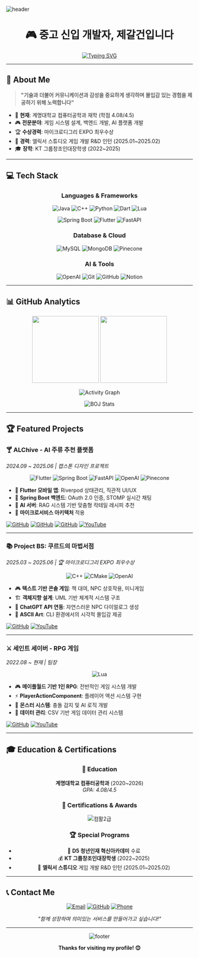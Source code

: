 ![header](https://capsule-render.vercel.app/api?type=waving&color=gradient&customColorList=0,2,2,5,30&height=300&section=header&text=test&fontSize=50&fontColor=ffffff)

<div align="center">

# 🎮 중고 신입 개발자, 제갈건입니다

[![Typing SVG](https://readme-typing-svg.herokuapp.com?font=Fira+Code&pause=1000&color=2E9EF7&center=true&vCenter=true&width=435&lines=Game+System+Developer;Backend+Developer;Full+Stack+Developer;Always+Learning+New+Things)](https://git.io/typing-svg)

</div>

---

## 🚀 About Me

> **"기술과 더불어 커뮤니케이션과 감성을 중요하게 생각하며 몰입감 있는 경험을 제공하기 위해 노력합니다"**

- 🎯 **현재**: 계명대학교 컴퓨터공학과 재학 (학점 4.08/4.5)
- 🎮 **전문분야**: 게임 시스템 설계, 백엔드 개발, AI 플랫폼 개발
- 🏆 **수상경력**: 마이크로디그리 EXPO 최우수상
- 💼 **경력**: 엘릭서 스튜디오 게임 개발 R&D 인턴 (2025.01~2025.02)
- 🎓 **장학**: KT 그룹창조인대장학생 (2022~2025)

---

## 💻 Tech Stack

<div align="center">

### Languages & Frameworks
![Java](https://img.shields.io/badge/Java-ED8B00?style=for-the-badge&logo=openjdk&logoColor=white)
![C++](https://img.shields.io/badge/C++-00599C?style=for-the-badge&logo=c%2B%2B&logoColor=white)
![Python](https://img.shields.io/badge/Python-3776AB?style=for-the-badge&logo=python&logoColor=white)
![Dart](https://img.shields.io/badge/Dart-0175C2?style=for-the-badge&logo=dart&logoColor=white)
![Lua](https://img.shields.io/badge/Lua-2C2D72?style=for-the-badge&logo=lua&logoColor=white)

![Spring Boot](https://img.shields.io/badge/Spring_Boot-6DB33F?style=for-the-badge&logo=spring-boot&logoColor=white)
![Flutter](https://img.shields.io/badge/Flutter-02569B?style=for-the-badge&logo=flutter&logoColor=white)
![FastAPI](https://img.shields.io/badge/FastAPI-009688?style=for-the-badge&logo=fastapi&logoColor=white)

### Database & Cloud
![MySQL](https://img.shields.io/badge/MySQL-4479A1?style=for-the-badge&logo=mysql&logoColor=white)
![MongoDB](https://img.shields.io/badge/MongoDB-4EA94B?style=for-the-badge&logo=mongodb&logoColor=white)
![Pinecone](https://img.shields.io/badge/Pinecone-000000?style=for-the-badge&logo=pinecone&logoColor=white)

### AI & Tools
![OpenAI](https://img.shields.io/badge/OpenAI-412991?style=for-the-badge&logo=openai&logoColor=white)
![Git](https://img.shields.io/badge/Git-F05032?style=for-the-badge&logo=git&logoColor=white)
![GitHub](https://img.shields.io/badge/GitHub-181717?style=for-the-badge&logo=github&logoColor=white)
![Notion](https://img.shields.io/badge/Notion-000000?style=for-the-badge&logo=notion&logoColor=white)

</div>

---

## 📊 GitHub Analytics

<div align="center">
  <img height="180em" src="https://github-readme-stats.vercel.app/api?username=henac-geon&show_icons=true&theme=tokyonight&include_all_commits=true&count_private=true"/>
  <img height="180em" src="https://github-readme-stats.vercel.app/api/top-langs/?username=henac-geon&layout=compact&langs_count=8&theme=tokyonight"/>
</div>

<div align="center">

![Activity Graph](https://github-readme-activity-graph.vercel.app/graph?username=henac-geon&theme=tokyo-night)


![BOJ Stats](https://mazassumnida.wtf/api/v2/generate_badge?boj=jegal_geon)

</div>

---

## 🏆 Featured Projects

### 🍸 ALChive - AI 주류 추천 플랫폼
*2024.09 ~ 2025.06 | 캡스톤 디자인 프로젝트*

<div align="center">

![Flutter](https://img.shields.io/badge/Flutter-02569B?style=flat-square&logo=flutter&logoColor=white)
![Spring Boot](https://img.shields.io/badge/Spring_Boot-6DB33F?style=flat-square&logo=spring-boot&logoColor=white)
![FastAPI](https://img.shields.io/badge/FastAPI-009688?style=flat-square&logo=fastapi&logoColor=white)
![OpenAI](https://img.shields.io/badge/OpenAI-412991?style=flat-square&logo=openai&logoColor=white)
![Pinecone](https://img.shields.io/badge/Pinecone-000000?style=flat-square&logo=pinecone&logoColor=white)

</div>

- 📱 **Flutter 모바일 앱**: Riverpod 상태관리, 직관적 UI/UX
- 🔐 **Spring Boot 백엔드**: OAuth 2.0 인증, STOMP 실시간 채팅
- 🤖 **AI 서버**: RAG 시스템 기반 맞춤형 칵테일 레시피 추천
- 🎯 **마이크로서비스 아키텍처** 적용

[![GitHub](https://img.shields.io/badge/Frontend-181717?style=for-the-badge&logo=github&logoColor=white)](https://github.com/henac-geon/alchive_front)
[![GitHub](https://img.shields.io/badge/Backend-181717?style=for-the-badge&logo=github&logoColor=white)](https://github.com/henac-geon/alchive_back)
[![GitHub](https://img.shields.io/badge/AI_Server-181717?style=for-the-badge&logo=github&logoColor=white)](https://github.com/henac-geon/alchive_ai_server)
[![YouTube](https://img.shields.io/badge/Demo-FF0000?style=for-the-badge&logo=youtube&logoColor=white)](https://youtu.be/RnfwJ3rg4Hs)

---

### 📚 Project BS: 쿠르드의 마법서점
*2025.03 ~ 2025.06 | 🏆 마이크로디그리 EXPO 최우수상*

<div align="center">

![C++](https://img.shields.io/badge/C++-00599C?style=flat-square&logo=c%2B%2B&logoColor=white)
![CMake](https://img.shields.io/badge/CMake-064F8C?style=flat-square&logo=cmake&logoColor=white)
![OpenAI](https://img.shields.io/badge/ChatGPT-412991?style=flat-square&logo=openai&logoColor=white)

</div>

- 🎮 **텍스트 기반 콘솔 게임**: 책 대여, NPC 상호작용, 미니게임
- 🏗️ **객체지향 설계**: UML 기반 체계적 시스템 구조
- 🤖 **ChatGPT API 연동**: 자연스러운 NPC 다이얼로그 생성
- 🎨 **ASCII Art**: CLI 환경에서의 시각적 몰입감 제공

[![GitHub](https://img.shields.io/badge/Repository-181717?style=for-the-badge&logo=github&logoColor=white)](https://github.com/henac-geon/Project-BS)
[![YouTube](https://img.shields.io/badge/Demo-FF0000?style=for-the-badge&logo=youtube&logoColor=white)](https://youtu.be/B90QArCYViQ)

---

### ⚔️ 세인트 세이버 - RPG 게임
*2022.08 ~ 현재 | 팀장*

<div align="center">

![Lua](https://img.shields.io/badge/Lua-2C2D72?style=flat-square&logo=lua&logoColor=white)

</div>

- 🎮 **메이플월드 기반 1인 RPG**: 전반적인 게임 시스템 개발
- ⚡ **PlayerActionComponent**: 플레이어 액션 시스템 구현
- 👾 **몬스터 시스템**: 충돌 감지 및 AI 로직 개발
- 💾 **데이터 관리**: CSV 기반 게임 데이터 관리 시스템

[![GitHub](https://img.shields.io/badge/Repository-181717?style=for-the-badge&logo=github&logoColor=white)](https://github.com/henac-geon/saintsavior)
[![YouTube](https://img.shields.io/badge/Demo-FF0000?style=for-the-badge&logo=youtube&logoColor=white)](https://youtu.be/wfPhetOps5M)

---

## 🎓 Education & Certifications

<div align="center">

### 🏫 Education
**계명대학교 컴퓨터공학과** (2020~2026)  
*GPA: 4.08/4.5*

### 📜 Certifications & Awards
![컴활2급](https://img.shields.io/badge/컴퓨터활용능력_2급-2024-blue?style=flat-square)

### 🏆 Special Programs
- 🎯 **D5 청년인재 혁신아카데미** 수료
- 💰 **KT 그룹창조인대장학생** (2022~2025)
- 💼 **엘릭서 스튜디오** 게임 개발 R&D 인턴 (2025.01~2025.02)

</div>

---

## 📞 Contact Me

<div align="center">

[![Email](https://img.shields.io/badge/Email-D14836?style=for-the-badge&logo=gmail&logoColor=white)](mailto:man25816@naver.com)
[![GitHub](https://img.shields.io/badge/GitHub-181717?style=for-the-badge&logo=github&logoColor=white)](https://github.com/henac-geon)
[![Phone](https://img.shields.io/badge/Phone-010--9747--2103-brightgreen?style=for-the-badge&logo=phone&logoColor=white)](tel:010-9747-2103)

*"함께 성장하며 의미있는 서비스를 만들어가고 싶습니다!"*

</div>

---

<div align="center">

![footer](https://capsule-render.vercel.app/api?type=waving&color=gradient&customColorList=0,2,2,5,30&height=150&section=footer)

**Thanks for visiting my profile! 😊**

</div>
